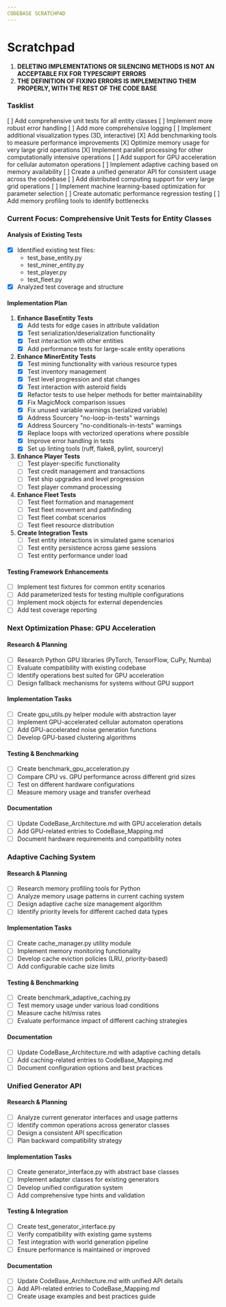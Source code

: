 ```yaml
---
CODEBASE SCRATCHPAD
---
```


# Scratchpad

1. **DELETING IMPLEMENTATIONS OR SILENCING METHODS IS NOT AN ACCEPTABLE FIX FOR TYPESCRIPT ERRORS**
2. **THE DEFINITION OF FIXING ERRORS IS IMPLEMENTING THEM PROPERLY, WITH THE REST OF THE CODE BASE**

### Tasklist

[ ] Add comprehensive unit tests for all entity classes
[ ] Implement more robust error handling
[ ] Add more comprehensive logging
[ ] Implement additional visualization types (3D, interactive)
[X] Add benchmarking tools to measure performance improvements
[X] Optimize memory usage for very large grid operations
[X] Implement parallel processing for other computationally intensive operations
[ ] Add support for GPU acceleration for cellular automaton operations
[ ] Implement adaptive caching based on memory availability
[ ] Create a unified generator API for consistent usage across the codebase
[ ] Add distributed computing support for very large grid operations
[ ] Implement machine learning-based optimization for parameter selection
[ ] Create automatic performance regression testing
[ ] Add memory profiling tools to identify bottlenecks

### Current Focus: Comprehensive Unit Tests for Entity Classes

#### Analysis of Existing Tests
- [X] Identified existing test files:
  - test_base_entity.py
  - test_miner_entity.py
  - test_player.py
  - test_fleet.py
- [X] Analyzed test coverage and structure

#### Implementation Plan

1. **Enhance BaseEntity Tests**
   - [X] Add tests for edge cases in attribute validation
   - [X] Test serialization/deserialization functionality
   - [X] Test interaction with other entities
   - [X] Add performance tests for large-scale entity operations

2. **Enhance MinerEntity Tests**
   - [X] Test mining functionality with various resource types
   - [X] Test inventory management
   - [X] Test level progression and stat changes
   - [X] Test interaction with asteroid fields
   - [X] Refactor tests to use helper methods for better maintainability
   - [X] Fix MagicMock comparison issues
   - [X] Fix unused variable warnings (serialized variable)
   - [X] Address Sourcery "no-loop-in-tests" warnings
   - [X] Address Sourcery "no-conditionals-in-tests" warnings
   - [X] Replace loops with vectorized operations where possible
   - [X] Improve error handling in tests
   - [X] Set up linting tools (ruff, flake8, pylint, sourcery)

3. **Enhance Player Tests**
   - [ ] Test player-specific functionality
   - [ ] Test credit management and transactions
   - [ ] Test ship upgrades and level progression
   - [ ] Test player command processing

4. **Enhance Fleet Tests**
   - [ ] Test fleet formation and management
   - [ ] Test fleet movement and pathfinding
   - [ ] Test fleet combat scenarios
   - [ ] Test fleet resource distribution

5. **Create Integration Tests**
   - [ ] Test entity interactions in simulated game scenarios
   - [ ] Test entity persistence across game sessions
   - [ ] Test entity performance under load

#### Testing Framework Enhancements
- [ ] Implement test fixtures for common entity scenarios
- [ ] Add parameterized tests for testing multiple configurations
- [ ] Implement mock objects for external dependencies
- [ ] Add test coverage reporting

### Next Optimization Phase: GPU Acceleration

#### Research & Planning
- [ ] Research Python GPU libraries (PyTorch, TensorFlow, CuPy, Numba)
- [ ] Evaluate compatibility with existing codebase
- [ ] Identify operations best suited for GPU acceleration
- [ ] Design fallback mechanisms for systems without GPU support

#### Implementation Tasks
- [ ] Create gpu_utils.py helper module with abstraction layer
- [ ] Implement GPU-accelerated cellular automaton operations
- [ ] Add GPU-accelerated noise generation functions
- [ ] Develop GPU-based clustering algorithms

#### Testing & Benchmarking
- [ ] Create benchmark_gpu_acceleration.py
- [ ] Compare CPU vs. GPU performance across different grid sizes
- [ ] Test on different hardware configurations
- [ ] Measure memory usage and transfer overhead

#### Documentation
- [ ] Update CodeBase_Architecture.md with GPU acceleration details
- [ ] Add GPU-related entries to CodeBase_Mapping.md
- [ ] Document hardware requirements and compatibility notes

### Adaptive Caching System

#### Research & Planning
- [ ] Research memory profiling tools for Python
- [ ] Analyze memory usage patterns in current caching system
- [ ] Design adaptive cache size management algorithm
- [ ] Identify priority levels for different cached data types

#### Implementation Tasks
- [ ] Create cache_manager.py utility module
- [ ] Implement memory monitoring functionality
- [ ] Develop cache eviction policies (LRU, priority-based)
- [ ] Add configurable cache size limits

#### Testing & Benchmarking
- [ ] Create benchmark_adaptive_caching.py
- [ ] Test memory usage under various load conditions
- [ ] Measure cache hit/miss rates
- [ ] Evaluate performance impact of different caching strategies

#### Documentation
- [ ] Update CodeBase_Architecture.md with adaptive caching details
- [ ] Add caching-related entries to CodeBase_Mapping.md
- [ ] Document configuration options and best practices

### Unified Generator API

#### Research & Planning
- [ ] Analyze current generator interfaces and usage patterns
- [ ] Identify common operations across generator classes
- [ ] Design a consistent API specification
- [ ] Plan backward compatibility strategy

#### Implementation Tasks
- [ ] Create generator_interface.py with abstract base classes
- [ ] Implement adapter classes for existing generators
- [ ] Develop unified configuration system
- [ ] Add comprehensive type hints and validation

#### Testing & Integration
- [ ] Create test_generator_interface.py
- [ ] Verify compatibility with existing game systems
- [ ] Test integration with world generation pipeline
- [ ] Ensure performance is maintained or improved

#### Documentation
- [ ] Update CodeBase_Architecture.md with unified API details
- [ ] Add API-related entries to CodeBase_Mapping.md
- [ ] Create usage examples and best practices guide